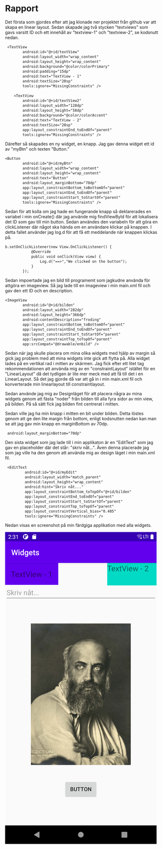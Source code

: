 
# Rapport

Det första som gjordes efter att jag klonade ner projektet från github var att skapa en linear layout.
Sedan skapade jag två stycken "textviews" som gavs varsitt ID och ett innehåll av "textview-1" och
"textview-2", se kodsnutt nedan. 



```
 <TextView
        android:id="@+id/textView"
        android:layout_width="wrap_content"
        android:layout_height="wrap_content"
        android:background="@color/colorPrimary"
        android:padding="15dp"
        android:text="TextView - 1"
        android:textSize="20sp"
        tools:ignore="MissingConstraints" />

    <TextView
        android:id="@+id/textView2"
        android:layout_width="128dp"
        android:layout_height="58dp"
        android:background="@color/colorAccent"
        android:text="TextView - 2"
        android:textSize="20sp"
        app:layout_constraintEnd_toEndOf="parent"
        tools:ignore="MissingConstraints" />
```

Därefter så skapades en ny widget, en knapp. Jag gav denna widget ett id av "myBtn" och texten 
"Button."
```
<Button
        android:id="@+id/myBtn"
        android:layout_width="wrap_content"
        android:layout_height="wrap_content"
        android:text="Button"
        android:layout_marginBottom="70dp"
        app:layout_constraintBottom_toBottomOf="parent"
        app:layout_constraintEnd_toEndOf="parent"
        app:layout_constraintStart_toStartOf="parent"
        tools:ignore="MissingConstraints" />
```

Sedan för att kolla om jag hade en fungerande knapp så deklarerades en variabel i min onCreate() där
jag använde mig findViewById för att lokalisera det ID som gav till min button. Sedan användes den 
variabeln för att göra en clickListener där något ska hända om en användare klickar på knappen. I detta
fallet använder jag log.d för att få ett meddelande när knappen klickas på. 

```
b.setOnClickListener(new View.OnClickListener() {
            @Override
            public void onClick(View view) {
                Log.d("==>","We clicked on the button");
            }
        });
```

Sedan impoertade jag en bild till programemt som jagkudne använda för attgöra en imageview. Så jag 
lade till en imageview i min main.xml fil och gav den ett ID och en description. 

```
<ImageView
        android:id="@+id/bilden"
        android:layout_width="282dp"
        android:layout_height="366dp"
        android:contentDescription="froding"
        app:layout_constraintBottom_toBottomOf="parent"
        app:layout_constraintEnd_toEndOf="parent"
        app:layout_constraintStart_toStartOf="parent"
        app:layout_constraintTop_toTopOf="parent"
        app:srcCompat="@drawable/enbild" />
```

Sedan när jag skulle placera om mina olika widgets med hjälp av margin så gick jag problem med att 
mina widgets inte gick att flytta på. Alla widget lades på en vertikal rad i mitten av skärmen. 
Jag fick efter ett litet tag rekommendationen att använda mig av en "constraintLayout" istället för
en "LinearLayout" då det tydligen är lite mer meck med att få till det i en LinearLayout. 
Så det jag gjorde då var att gå in i min main.xml fil och konverterade min linearlayout till 
constraintlayout. 

Sedan använde jag mig av Designläget för att placera några av mina widgets genom att fästa "noder" från
bilden till alla fyra sidor av min view, på bilden. På så sätt fick jag bilden fint centrerat i mitten.

Sedan ville jag ha min knapp i mitten en bit under bilden. Detta löstes genom att ge den lite margin
från bottom, enligt kodsnutten nedan kan man se att jag gav min knapp en marginBottom av 70dp. 

```
 android:layout_marginBottom="70dp"
```

Den sista widget som jag lade till i min applikaton är en "EditText" som jag gav en placeholder där 
det står: "skriv nåt...".  Även denna placerade jag som jag ville ha den genom att använda mig av 
design läget i min main.xml fil. 

```
 <EditText
         android:id="@+id/myEdit"
         android:layout_width="match_parent"
         android:layout_height="wrap_content"
         android:hint="Skriv nåt..."
         app:layout_constraintBottom_toTopOf="@+id/bilden"
         app:layout_constraintEnd_toEndOf="parent"
         app:layout_constraintStart_toStartOf="parent"
         app:layout_constraintTop_toTopOf="parent"
         app:layout_constraintVertical_bias="0.485"
         tools:ignore="MissingConstraints" />
```

Nedan visas en screenshot på min färdgiga applikation med alla widgets. 



![](froding.png)


